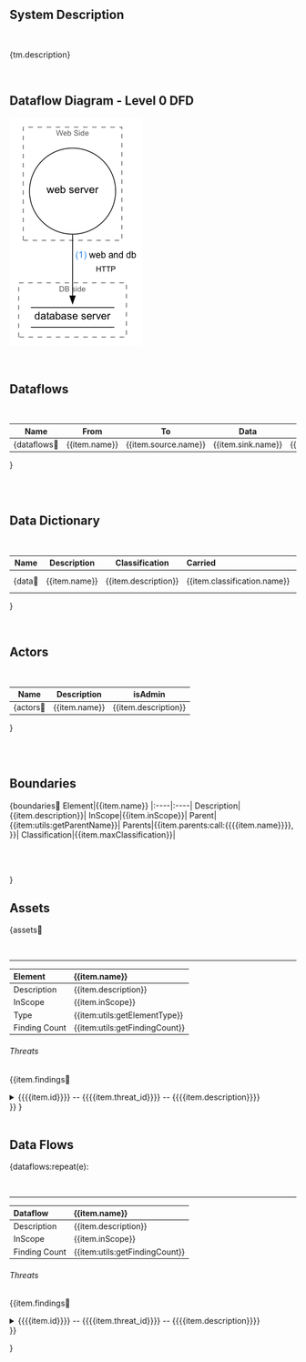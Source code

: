 <link href="docs/Stylesheet.css" rel="stylesheet"></link>

## System Description
&nbsp;

{tm.description}

&nbsp;

## Dataflow Diagram - Level 0 DFD

![](sample.png)

&nbsp;

## Dataflows
&nbsp;

Name|From|To |Data|Protocol|Port
|:----:|:----:|:---:|:----:|:--------:|:----:|
{dataflows:repeat:|{{item.name}}|{{item.source.name}}|{{item.sink.name}}|{{item.data}}|{{item.protocol}}|{{item.dstPort}}|
}

<br>
<br>

## Data Dictionary
&nbsp;

Name|Description|Classification|Carried|Processed
|:----:|:--------:|:----:|:----|:----|
{data:repeat:|{{item.name}}|{{item.description}}|{{item.classification.name}}|{{item.carriedBy:repeat:{{{{item.name}}}}<br>}}|{{item.processedBy:repeat:{{{{item.name}}}}<br>}}|
}

&nbsp;

## Actors
&nbsp;

Name|Description|isAdmin
|:----:|:--------:|:----:|
{actors:repeat:|{{item.name}}|{{item.description}}|{{item.isAdmin}}|
}

<br>
<br>

## Boundaries 

{boundaries:repeat:
Element|{{item.name}}
|:----|:----|
Description|{{item.description}}|
InScope|{{item.inScope}}|
Parent|{{item:utils:getParentName}}|
Parents|{{item.parents:call:{{{{item.name}}}}, }}|
Classification|{{item.maxClassification}}|

<br>
<br>

}

## Assets 

{assets:repeat:

<br>
<hr>

Element|{{item.name}}
|:----|:----|
Description|{{item.description}}|
InScope|{{item.inScope}}|
Type|{{item:utils:getElementType}}|
Finding Count|{{item:utils:getFindingCount}}|

###### Threats 

{{item.findings:repeat:
<details>
  <summary>   {{{{item.id}}}}  --  {{{{item.threat_id}}}}   --   {{{{item.description}}}}</summary>
  <h6> Targeted Element </h6>
  <p> {{{{item.target}}}} </p>
  <h6> Severity </h6>
  <p>{{{{item.severity}}}}</p>
  <h6>Example Instances</h6>
  <p>{{{{item.example}}}}</p>
  <h6>Mitigations</h6>
  <p>{{{{item.mitigations}}}}</p>
  <h6>References</h6>
  <p>{{{{item.references}}}}</p>
  &nbsp;
  &nbsp;
  &emsp;
</details>
}}
}

<br>
<br>

## Data Flows 

{dataflows:repeat(e):

<br>
<hr>

Dataflow|{{item.name}}
|:----|:----|
Description|{{item.description}}|
InScope|{{item.inScope}}|
Finding Count|{{item:utils:getFindingCount}}|

###### Threats 

{{item.findings:repeat:
<details>
  <summary>   {{{{item.id}}}}  --  {{{{item.threat_id}}}}   --   {{{{item.description}}}}</summary>
  <h6> Targeted Element </h6>
  <p> {{{{item.target}}}} </p>
  <h6> Severity </h6>
  <p>{{{{item.severity}}}}</p>
  <h6>Example Instances</h6>
  <p>{{{{item.example}}}}</p>
  <h6>Mitigations</h6>
  <p>{{{{item.mitigations}}}}</p>
  <h6>References</h6>
  <p>{{{{item.references}}}}</p>
  &nbsp;
  &nbsp;
  &emsp;
</details>
}}

}

&nbsp;
